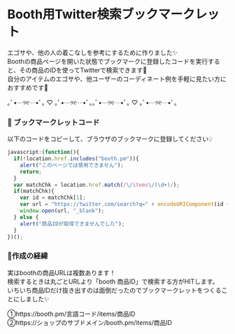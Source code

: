 # Booth用Twitter検索ブックマークレット

エゴサや、他の人の着こなしを参考にするために作りました✨  
Boothの商品ページを開いた状態でブックマークに登録したコードを実行すると、その商品のIDを使ってTwitterで検索できます💌  
自分のアイテムのエゴサや、他ユーザーのコーディネート例を手軽に見たい方におすすめです💖

｡ﾟ•┈୨୧┈•ﾟ｡ ♡ ｡ﾟ•┈୨୧┈•ﾟ｡｡ﾟ•┈୨୧┈•ﾟ｡ ♡ ｡ﾟ•┈୨୧┈•ﾟ｡

### 🎀 ブックマークレットコード
以下のコードをコピーして、ブラウザのブックマークに登録してください💡

```javascript
javascript:(function(){
  if(!location.href.includes("booth.pm")){
    alert("このページでは使用できません");
    return;
  }
  var matchChk = location.href.match(/\/items\/(\d+)/);
  if(matchChk){
    var id = matchChk[1];
    var url = "https://twitter.com/search?q=" + encodeURIComponent(id + " booth");
    window.open(url, "_blank");
  } else {
    alert("商品IDが取得できませんでした");
  }
})();
```

### 🎀作成の経緯
実はboothの商品URLは複数あります！  
検索するときは丸ごとURLより「booth 商品ID」で検索する方がHITします。  
いちいち商品IDだけ抜き出すのは面倒だったのでブックマークレットをつくることにしました✨   

①https://booth.pm/言語コード/items/商品ID  
②https://ショップのサブドメイン/booth.pm/items/商品ID  
